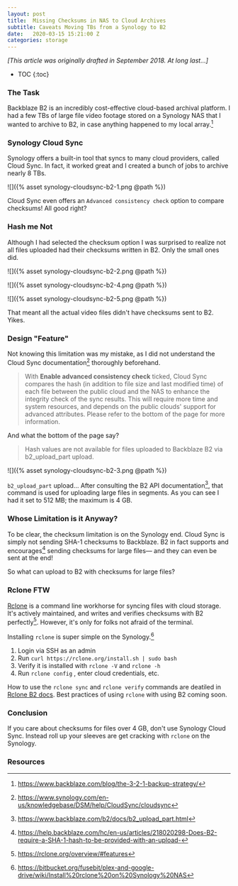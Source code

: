 ```yaml
---
layout: post
title:  Missing Checksums in NAS to Cloud Archives
subtitle: Caveats Moving TBs from a Synology to B2
date:   2020-03-15 15:21:00 Z
categories: storage
---
```


*[This article was originally drafted in September 2018. At long last...]*

* TOC
{:toc}

### The Task

Backblaze B2 is an incredibly cost-effective cloud-based archival platform. I had a few TBs of large file video footage stored on a Synology NAS that I wanted to archive to B2, in case anything happened to my local array.[^1]

### Synology Cloud Sync

Synology offers a built-in tool that syncs to many cloud providers, called Cloud Sync. In fact, it worked great and I created a bunch of jobs to archive nearly 8 TBs.

![]({% asset synology-cloudsync-b2-1.png @path %})

Cloud Sync even offers an `Advanced consistency check` option to compare checksums! All good right?

### Hash me Not

Although I had selected the checksum option I was surprised to realize not all files uploaded had their checksums written in B2. Only the small ones did.

![]({% asset synology-cloudsync-b2-2.png @path %})

![]({% asset synology-cloudsync-b2-4.png @path %})

![]({% asset synology-cloudsync-b2-5.png @path %})

That meant all the actual video files didn't have checksums sent to B2. Yikes.

### Design "Feature"

Not knowing this limitation was my mistake, as I did not understand the Cloud Sync documentation[^3] thoroughly beforehand.

> With **Enable advanced consistency check** ticked, Cloud Sync compares the hash (in addition to file size and last modified time) of each file between the public cloud and the NAS to enhance the integrity check of the sync results. This will require more time and system resources, and depends on the public clouds' support for advanced attributes. Please refer to the bottom of the page for more information.

And what the bottom of the page say?

> Hash values are not available for files uploaded to Backblaze B2 via b2_upload_part upload.

![]({% asset synology-cloudsync-b2-3.png @path %})

`b2_upload_part` upload... After consulting the B2 API documentation[^6], that command is used for uploading large files in segments. As you can see I had it set to 512 MB; the maximum is 4 GB.

### Whose Limitation is it Anyway?

To be clear, the checksum limitation is on the Synology end. Cloud Sync is simply not sending SHA-1 checksums to Backblaze. B2 in fact supports and encourages[^4] sending checksums for large files— and they can even be sent at the end!

So what can upload to B2 with checksums for large files?

### Rclone FTW

[Rclone](https://rclone.org) is a command line workhorse for syncing files with cloud storage. It's actively maintained, and writes and verifies checksums with B2 perfectly[^5]. However, it's only for folks not afraid of the terminal.

Installing `rclone` is super simple on the Synology.[^2]

1. Login via SSH as an admin
2. Run `curl https://rclone.org/install.sh | sudo bash`
3. Verify it is installed with `rclone -V` and `rclone -h`
4. Run `rclone config` , enter cloud credentials, etc.

How to use the `rclone sync` and `rclone verify` commands are deatiled in [Rclone B2 docs](https://rclone.org/b2/). Best practices of using `rclone` with using B2 coming soon.

### Conclusion

If you care about checksums for files over 4 GB, don't use Synology Cloud Sync. Instead roll up your sleeves are get cracking with `rclone` on the Synology.

### Resources

[^1]: <https://www.backblaze.com/blog/the-3-2-1-backup-strategy/>
[^2]: <https://bitbucket.org/fusebit/plex-and-google-drive/wiki/Install%20rclone%20on%20Synology%20NAS>
[^3]: <https://www.synology.com/en-us/knowledgebase/DSM/help/CloudSync/cloudsync>
[^4]: <https://help.backblaze.com/hc/en-us/articles/218020298-Does-B2-require-a-SHA-1-hash-to-be-provided-with-an-upload->
[^5]: <https://rclone.org/overview/#features>
[^6]: <https://www.backblaze.com/b2/docs/b2_upload_part.html>
